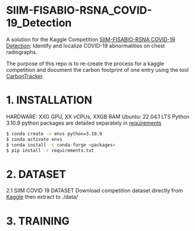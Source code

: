 # SIIM-FISABIO-RSNA_COVID-19_Detection

A solution for the Kaggle Competition [SIIM-FISABIO-RSNA COVID-19 Detection](https://www.kaggle.com/competitions/siim-covid19-detection/): Identify and localize COVID-19 abnormalities on chest radiographs. 

The purpose of this repo is to re-create the process for a kaggle competition and document the carbon footprint of one entry using the tool [CarbonTracker](https://github.com/lfwa/carbontracker). 


# 1. INSTALLATION
HARDWARE: XXG GPU, XX vCPUs, XXGB RAM
Ubuntu: 22.04.1 LTS
Python 3.10.9
python packages are detailed separately in [requirements]()

```bash
$ conda create -n envs python=3.10.9
$ conda activate envs
$ conda install -c conda-forge <packages>
$ pip install -r requirements.txt
```

# 2. DATASET
2.1 SIIM COVID 19 DATASET
Download competition dataset directly from [Kaggle](https://www.kaggle.com/competitions/siim-covid19-detection/data) then extract to ./data/

# 3. TRAINING
